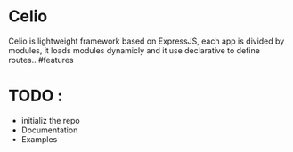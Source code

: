 # Celio
Celio is lightweight framework based on ExpressJS, each app is divided by modules, it loads modules dynamicly and it use declarative to define routes..
#features

# TODO : 
*  initializ the repo 
*  Documentation
*  Examples
